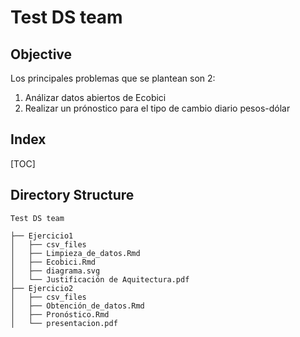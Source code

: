 # Test DS team

## Objective
Los principales problemas que se plantean son 2:

1. Análizar datos abiertos  de Ecobici
2. Realizar un prónostico para el tipo de cambio diario pesos-dólar 

## Index

[TOC]

## Directory Structure

```
Test DS team

├── Ejercicio1
│   ├── csv_files
│   ├── Limpieza_de_datos.Rmd
│   ├── Ecobici.Rmd
│   ├── diagrama.svg
│   └── Justificación de Aquitectura.pdf
├── Ejercicio2
│   ├── csv_files
│   ├── Obtención_de_datos.Rmd
│   ├── Pronóstico.Rmd
│   └── presentacion.pdf


```


